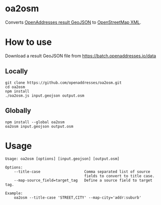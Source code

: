 # oa2osm
Converts [OpenAddresses result GeoJSON](https://batch.openaddresses.io/data) to [OpenStreetMap XML](https://wiki.openstreetmap.org/wiki/OSM_XML).

# How to use
Download a result GeoJSON file from https://batch.openaddresses.io/data

## Locally
    git clone https://github.com/openaddresses/oa2osm.git
    cd oa2osm
    npm install
    ./oa2osm.js input.geojson output.osm

## Globally
    npm install --global oa2osm
    oa2osm input.geojson output.osm

# Usage
```
Usage: oa2osm [options] [input.geojson] [output.osm]

Options:
    --title-case                    Comma separated list of source
                                    fields to convert to title case.
    --map-source_field=target_tag   Define a source field to target tag.

Example:
    oa2osm --title-case 'STREET,CITY' --map-city='addr:suburb'
```
